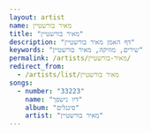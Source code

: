 ```yaml
---
layout: artist
name: מאיר בורשטיין
title: "מאיר בורשטיין"
description: "דף האמן מאיר בורשטיין"
keywords: "שירים, מוזיקה, מאיר בורשטיין"
permalink: /artists/מאיר-בורשטיין/
redirect_from:
  - /artists/list/מאיר בורשטיין
songs:
  - number: "33223"
    name: "דיו נישפך"
    album: "סינגלים"
    artist: "מאיר בורשטיין"
---
```

